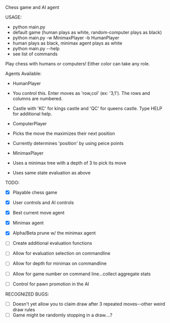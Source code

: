 Chess game and AI agent

USAGE:
 * python main.py 
  * default game (human plays as white, random-computer plays as black)
 * python main.py -w MinimaxPlayer -b HumanPlayer
  * human plays as black, minimax agent plays as white
 * python main.py --help
  * see list of commands


Play chess with humans or computers!  Either color can take any role.

Agents Available:
 * HumanPlayer
  * You control this. Enter moves as 'row,col' (ex: '3,1').  The rows and columns are numbered.
  * Castle with 'KC' for kings castle and 'QC' for queens castle.  Type HELP for additional help.

 * ComputerPlayer
  * Picks the move the maximizes their next position
  * Currently determines 'position' by using peice points

 * MinimaxPlayer
  * Uses a minimax tree with a depth of 3 to pick its move
  * Uses same state evaluation as above


TODO:
 - [x] Playable chess game
 - [x] User controls and AI controls
 - [x] Best current move agent
 - [x] Minimax agent
 - [x] Alpha/Beta prune w/ the minimax agent
 - [ ] Create additional evaluation functions
 - [ ] Allow for evaluation selection on commandline
 - [ ] Allow for depth for minimax on commandline
 - [ ] Allow for game number on command line...collect aggregate stats
 - [ ] Control for pawn promotion in the AI


RECOGNIZED BUGS:
 - [ ] Doesn't yet allow you to claim draw after 3 repeated moves--other weird draw rules
 - [ ] Game might be randomly stopping in a draw....?
